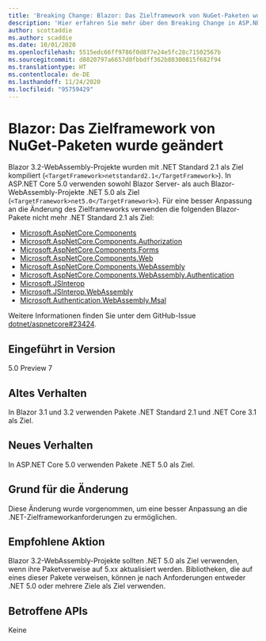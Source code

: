 ```yaml
---
title: 'Breaking Change: Blazor: Das Zielframework von NuGet-Paketen wurde geändert'
description: 'Hier erfahren Sie mehr über den Breaking Change in ASP.NET Core 5.0 mit dem Titel „Blazor: Das Zielframework von NuGet-Paketen wurde geändert'
author: scottaddie
ms.author: scaddie
ms.date: 10/01/2020
ms.openlocfilehash: 5515edc66ff9786f0d8f7e24e5fc28c71502567b
ms.sourcegitcommit: d8020797a6657d0fbbdff362b80300815f682f94
ms.translationtype: HT
ms.contentlocale: de-DE
ms.lasthandoff: 11/24/2020
ms.locfileid: "95759429"
---
```

# <a name="blazor-target-framework-of-nuget-packages-changed"></a>Blazor: Das Zielframework von NuGet-Paketen wurde geändert

Blazor 3.2-WebAssembly-Projekte wurden mit .NET Standard 2.1 als Ziel kompiliert (`<TargetFramework>netstandard2.1</TargetFramework>`). In ASP.NET Core 5.0 verwenden sowohl Blazor Server- als auch Blazor-WebAssembly-Projekte .NET 5.0 als Ziel (`<TargetFramework>net5.0</TargetFramework>`). Für eine besser Anpassung an die Änderung des Zielframeworks verwenden die folgenden Blazor-Pakete nicht mehr .NET Standard 2.1 als Ziel:

* [Microsoft.AspNetCore.Components](https://www.nuget.org/packages/Microsoft.AspNetCore.Components)
* [Microsoft.AspNetCore.Components.Authorization](https://www.nuget.org/packages/Microsoft.AspNetCore.Components.Authorization)
* [Microsoft.AspNetCore.Components.Forms](https://www.nuget.org/packages/Microsoft.AspNetCore.Components.Forms)
* [Microsoft.AspNetCore.Components.Web](https://www.nuget.org/packages/Microsoft.AspNetCore.Components.Web)
* [Microsoft.AspNetCore.Components.WebAssembly](https://www.nuget.org/packages/Microsoft.AspNetCore.Components.WebAssembly)
* [Microsoft.AspNetCore.Components.WebAssembly.Authentication](https://www.nuget.org/packages/Microsoft.AspNetCore.Components.WebAssembly.Authentication)
* [Microsoft.JSInterop](https://www.nuget.org/packages/Microsoft.JSInterop)
* [Microsoft.JSInterop.WebAssembly](https://www.nuget.org/packages/Microsoft.JSInterop.WebAssembly)
* [Microsoft.Authentication.WebAssembly.Msal](https://www.nuget.org/packages/Microsoft.Authentication.WebAssembly.Msal)

Weitere Informationen finden Sie unter dem GitHub-Issue [dotnet/aspnetcore#23424](https://github.com/dotnet/aspnetcore/issues/23424).

## <a name="version-introduced"></a>Eingeführt in Version

5.0 Preview 7

## <a name="old-behavior"></a>Altes Verhalten

In Blazor 3.1 und 3.2 verwenden Pakete .NET Standard 2.1 und .NET Core 3.1 als Ziel.

## <a name="new-behavior"></a>Neues Verhalten

In ASP.NET Core 5.0 verwenden Pakete .NET 5.0 als Ziel.

## <a name="reason-for-change"></a>Grund für die Änderung

Diese Änderung wurde vorgenommen, um eine besser Anpassung an die .NET-Zielframeworkanforderungen zu ermöglichen.

## <a name="recommended-action"></a>Empfohlene Aktion

Blazor 3.2-WebAssembly-Projekte sollten .NET 5.0 als Ziel verwenden, wenn ihre Paketverweise auf 5.xx aktualisiert werden. Bibliotheken, die auf eines dieser Pakete verweisen, können je nach Anforderungen entweder .NET 5.0 oder mehrere Ziele als Ziel verwenden.

## <a name="affected-apis"></a>Betroffene APIs

Keine

<!--

### Category

ASP.NET Core

### Affected APIs

Not detectable via API analysis

-->
